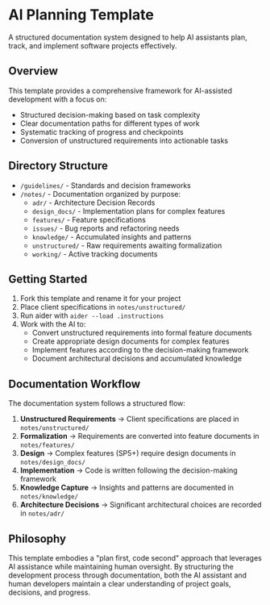 # AI Planning Template

A structured documentation system designed to help AI assistants plan, track, and implement software projects effectively.

## Overview

This template provides a comprehensive framework for AI-assisted development with a focus on:

- Structured decision-making based on task complexity
- Clear documentation paths for different types of work
- Systematic tracking of progress and checkpoints
- Conversion of unstructured requirements into actionable tasks

## Directory Structure

- `/guidelines/` - Standards and decision frameworks
- `/notes/` - Documentation organized by purpose:
  - `adr/` - Architecture Decision Records
  - `design_docs/` - Implementation plans for complex features
  - `features/` - Feature specifications
  - `issues/` - Bug reports and refactoring needs
  - `knowledge/` - Accumulated insights and patterns
  - `unstructured/` - Raw requirements awaiting formalization
  - `working/` - Active tracking documents

## Getting Started

1. Fork this template and rename it for your project
2. Place client specifications in `notes/unstructured/`
3. Run aider with `aider --load .instructions`
4. Work with the AI to:
   - Convert unstructured requirements into formal feature documents
   - Create appropriate design documents for complex features
   - Implement features according to the decision-making framework
   - Document architectural decisions and accumulated knowledge

## Documentation Workflow

The documentation system follows a structured flow:

1. **Unstructured Requirements** → Client specifications are placed in `notes/unstructured/`
2. **Formalization** → Requirements are converted into feature documents in `notes/features/`
3. **Design** → Complex features (SP5+) require design documents in `notes/design_docs/`
4. **Implementation** → Code is written following the decision-making framework
5. **Knowledge Capture** → Insights and patterns are documented in `notes/knowledge/`
6. **Architecture Decisions** → Significant architectural choices are recorded in `notes/adr/`

## Philosophy

This template embodies a "plan first, code second" approach that leverages AI assistance while maintaining human oversight. By structuring the development process through documentation, both the AI assistant and human developers maintain a clear understanding of project goals, decisions, and progress.

